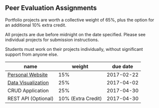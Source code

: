 ## Peer Evaluation Assignments

Portfolio projects are worth a collective weight of 65%, plus the option for an additional 10% extra credit.

All projects are due before midnight on the date specified. Please see individual projects for submission instructions.

Students must work on their projects individually, without significant support from anyone else.

name | weight | due date
--- | --- | ---
[Personal Website](/projects/personal-website/project.md) | 15% | 2017-02-22
[Data Visualization](/projects/data-visualization/project.md) | 25% | 2017-04-02
CRUD Application | 25% | 2017-04-30
REST API (Optional) | 10% (Extra Credit) | 2017-04-30
